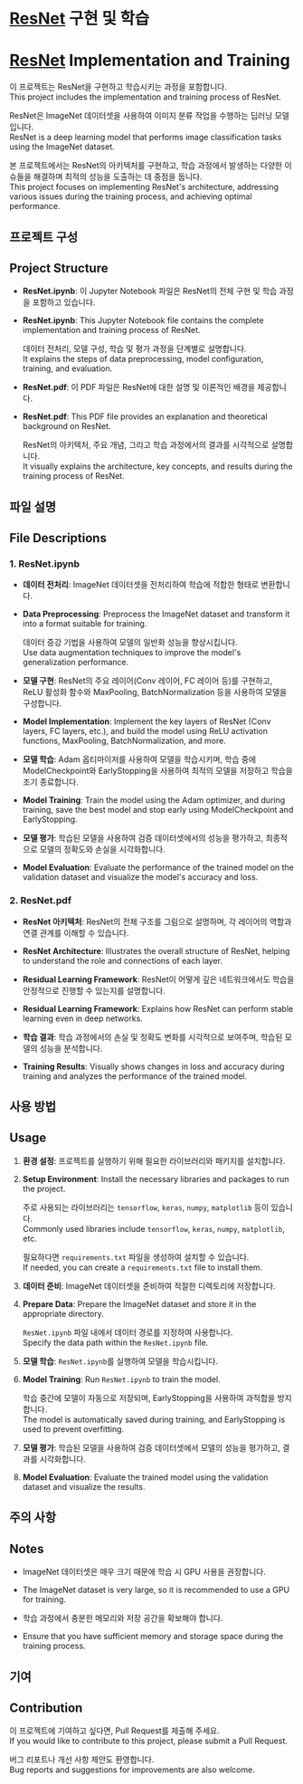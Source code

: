 # [ResNet](https://arxiv.org/pdf/1512.03385) 구현 및 학습
# [ResNet](https://arxiv.org/pdf/1512.03385) Implementation and Training

이 프로젝트는 ResNet을 구현하고 학습시키는 과정을 포함합니다.  
This project includes the implementation and training process of ResNet.

ResNet은 ImageNet 데이터셋을 사용하여 이미지 분류 작업을 수행하는 딥러닝 모델입니다.  
ResNet is a deep learning model that performs image classification tasks using the ImageNet dataset.

본 프로젝트에서는 ResNet의 아키텍처를 구현하고, 학습 과정에서 발생하는 다양한 이슈들을 해결하며 최적의 성능을 도출하는 데 중점을 둡니다.  
This project focuses on implementing ResNet's architecture, addressing various issues during the training process, and achieving optimal performance.

## 프로젝트 구성  
## Project Structure

- **ResNet.ipynb**: 이 Jupyter Notebook 파일은 ResNet의 전체 구현 및 학습 과정을 포함하고 있습니다.  
- **ResNet.ipynb**: This Jupyter Notebook file contains the complete implementation and training process of ResNet.

  데이터 전처리, 모델 구성, 학습 및 평가 과정을 단계별로 설명합니다.  
  It explains the steps of data preprocessing, model configuration, training, and evaluation.

- **ResNet.pdf**: 이 PDF 파일은 ResNet에 대한 설명 및 이론적인 배경을 제공합니다.  
- **ResNet.pdf**: This PDF file provides an explanation and theoretical background on ResNet.

  ResNet의 아키텍처, 주요 개념, 그리고 학습 과정에서의 결과를 시각적으로 설명합니다.  
  It visually explains the architecture, key concepts, and results during the training process of ResNet.

## 파일 설명  
## File Descriptions

### 1. ResNet.ipynb

- **데이터 전처리**: ImageNet 데이터셋을 전처리하여 학습에 적합한 형태로 변환합니다.  
- **Data Preprocessing**: Preprocess the ImageNet dataset and transform it into a format suitable for training.

  데이터 증강 기법을 사용하여 모델의 일반화 성능을 향상시킵니다.  
  Use data augmentation techniques to improve the model's generalization performance.

- **모델 구현**: ResNet의 주요 레이어(Conv 레이어, FC 레이어 등)를 구현하고, ReLU 활성화 함수와 MaxPooling, BatchNormalization 등을 사용하여 모델을 구성합니다.  
- **Model Implementation**: Implement the key layers of ResNet (Conv layers, FC layers, etc.), and build the model using ReLU activation functions, MaxPooling, BatchNormalization, and more.

- **모델 학습**: Adam 옵티마이저를 사용하여 모델을 학습시키며, 학습 중에 ModelCheckpoint와 EarlyStopping을 사용하여 최적의 모델을 저장하고 학습을 조기 종료합니다.  
- **Model Training**: Train the model using the Adam optimizer, and during training, save the best model and stop early using ModelCheckpoint and EarlyStopping.

- **모델 평가**: 학습된 모델을 사용하여 검증 데이터셋에서의 성능을 평가하고, 최종적으로 모델의 정확도와 손실을 시각화합니다.  
- **Model Evaluation**: Evaluate the performance of the trained model on the validation dataset and visualize the model's accuracy and loss.

### 2. ResNet.pdf

- **ResNet 아키텍처**: ResNet의 전체 구조를 그림으로 설명하며, 각 레이어의 역할과 연결 관계를 이해할 수 있습니다.  
- **ResNet Architecture**: Illustrates the overall structure of ResNet, helping to understand the role and connections of each layer.

- **Residual Learning Framework**: ResNet이 어떻게 깊은 네트워크에서도 학습을 안정적으로 진행할 수 있는지를 설명합니다.  
- **Residual Learning Framework**: Explains how ResNet can perform stable learning even in deep networks.

- **학습 결과**: 학습 과정에서의 손실 및 정확도 변화를 시각적으로 보여주며, 학습된 모델의 성능을 분석합니다.  
- **Training Results**: Visually shows changes in loss and accuracy during training and analyzes the performance of the trained model.

## 사용 방법  
## Usage

1. **환경 설정**: 프로젝트를 실행하기 위해 필요한 라이브러리와 패키지를 설치합니다.  
1. **Setup Environment**: Install the necessary libraries and packages to run the project.

   주로 사용되는 라이브러리는 `tensorflow`, `keras`, `numpy`, `matplotlib` 등이 있습니다.  
   Commonly used libraries include `tensorflow`, `keras`, `numpy`, `matplotlib`, etc.

   필요하다면 `requirements.txt` 파일을 생성하여 설치할 수 있습니다.  
   If needed, you can create a `requirements.txt` file to install them.

2. **데이터 준비**: ImageNet 데이터셋을 준비하여 적절한 디렉토리에 저장합니다.  
2. **Prepare Data**: Prepare the ImageNet dataset and store it in the appropriate directory.

   `ResNet.ipynb` 파일 내에서 데이터 경로를 지정하여 사용합니다.  
   Specify the data path within the `ResNet.ipynb` file.

3. **모델 학습**: `ResNet.ipynb`를 실행하여 모델을 학습시킵니다.  
3. **Model Training**: Run `ResNet.ipynb` to train the model.

   학습 중간에 모델이 자동으로 저장되며, EarlyStopping을 사용하여 과적합을 방지합니다.  
   The model is automatically saved during training, and EarlyStopping is used to prevent overfitting.

4. **모델 평가**: 학습된 모델을 사용하여 검증 데이터셋에서 모델의 성능을 평가하고, 결과를 시각화합니다.  
4. **Model Evaluation**: Evaluate the trained model using the validation dataset and visualize the results.

## 주의 사항  
## Notes

- ImageNet 데이터셋은 매우 크기 때문에 학습 시 GPU 사용을 권장합니다.  
- The ImageNet dataset is very large, so it is recommended to use a GPU for training.

- 학습 과정에서 충분한 메모리와 저장 공간을 확보해야 합니다.  
- Ensure that you have sufficient memory and storage space during the training process.

## 기여  
## Contribution

이 프로젝트에 기여하고 싶다면, Pull Request를 제출해 주세요.  
If you would like to contribute to this project, please submit a Pull Request.

버그 리포트나 개선 사항 제안도 환영합니다.  
Bug reports and suggestions for improvements are also welcome.
